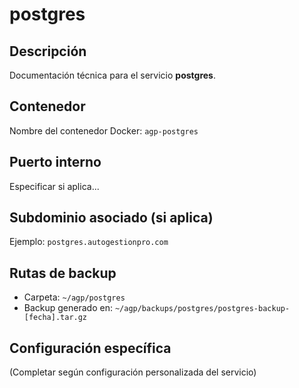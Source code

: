 # postgres

## Descripción
Documentación técnica para el servicio **postgres**.

## Contenedor
Nombre del contenedor Docker: `agp-postgres`

## Puerto interno
Especificar si aplica...

## Subdominio asociado (si aplica)
Ejemplo: `postgres.autogestionpro.com`

## Rutas de backup
- Carpeta: `~/agp/postgres`
- Backup generado en: `~/agp/backups/postgres/postgres-backup-[fecha].tar.gz`

## Configuración específica
(Completar según configuración personalizada del servicio)

